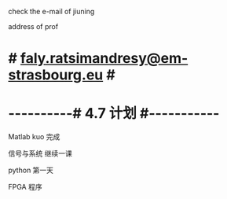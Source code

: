 check the e-mail of jiuning

address of prof 

# # faly.ratsimandresy@em-strasbourg.eu # #

# ----------# 4.7 计划 #----------- #

Matlab kuo 完成

信号与系统 继续一课

python 第一天

FPGA 程序
